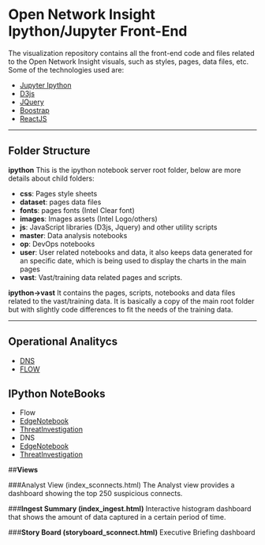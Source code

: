 # **Open Network Insight Ipython/Jupyter Front-End**

The visualization repository contains all the front-end code and files related to the Open Network Insight visuals, such as styles, pages, data files, etc.
Some of the technologies used are:

 - [Jupyter Ipython](http://jupyter.org/)
 - [D3js](http://d3js.org/)
 - [JQuery](https://jquery.com/)
 - [Boostrap](http://getbootstrap.com/)
 - [ReactJS](https://facebook.github.io/react/)

----------


## **Folder Structure**

**ipython** 
This is the ipython notebook server root folder, below are more details about child folders:

 - **css**: Pages style sheets  
 - **dataset**: pages data files 
 - **fonts**: pages fonts (Intel Clear font)
 - **images**: Images assets (Intel Logo/others)
 - **js**: JavaScript libraries (D3js, Jquery) and other utility scripts
 - **master**: Data analysis notebooks
 - **op**: DevOps notebooks
 - **user**: User related notebooks and data, it also keeps data generated for an specific date, which is being used to display the charts in the main pages
 - **vast**: Vast/training data related pages and scripts.

**ipython->vast**
It contains the pages, scripts, notebooks and data files related to the vast/training data. It is basically a copy of the main root folder but with slightly code differences to fit the needs of the training data.

----------

## **Operational Analitycs**
* [DNS](ipython/dns/README.md)
* [FLOW](ipython/flow/README.md)

## **IPython NoteBooks**
* Flow
 * [EdgeNotebook](ipython/flow/EdgeNotebook.md) 
 * [ThreatInvestigation](ipython/flow/ThreatInvestigation.md)
* DNS
 * [EdgeNotebook](ipython/dns/EdgeNotebook.md) 
 * [ThreatInvestigation](ipython/dns/ThreatInvestigation.md)

##**Views**

###Analyst View (index_sconnects.html)
The Analyst view provides a dashboard showing the top 250 suspicious connects. 

###**Ingest Summary (index_ingest.html)**
Interactive histogram dashboard that shows the amount of data captured in a certain period of time.

###**Story Board (storyboard_sconnect.html)**
Executive Briefing dashboard
